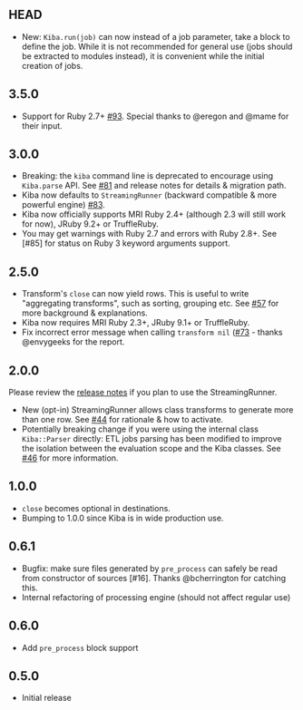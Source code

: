 HEAD
----

- New: `Kiba.run(job)` can now instead of a job parameter, take a block to define the job. While it is not recommended for general use (jobs should be extracted to modules instead), it is convenient while the initial creation of jobs.

3.5.0
-----

- Support for Ruby 2.7+ [#93](https://github.com/thbar/kiba/pull/93). Special thanks to @eregon and @mame for their input.

3.0.0
-----

- Breaking: the `kiba` command line is deprecated to encourage using `Kiba.parse` API. See [#81](https://github.com/thbar/kiba/pull/81) and release notes for details & migration path.
- Kiba now defaults to `StreamingRunner` (backward compatible & more powerful engine) [#83](https://github.com/thbar/kiba/pull/83).
- Kiba now officially supports MRI Ruby 2.4+ (although 2.3 will still work for now), JRuby 9.2+ or TruffleRuby.
- You may get warnings with Ruby 2.7 and errors with Ruby 2.8+. See [#85] for status on Ruby 3 keyword arguments support.

2.5.0
-----

- Transform's `close` can now yield rows. This is useful to write "aggregating transforms", such as sorting, grouping etc. See [#57](https://github.com/thbar/kiba/pull/57) for more background & explanations.
- Kiba now requires MRI Ruby 2.3+, JRuby 9.1+ or TruffleRuby.
- Fix incorrect error message when calling `transform nil` ([#73](https://github.com/thbar/kiba/pull/73]) - thanks @envygeeks for the report.

2.0.0
-----

Please review the [release notes](https://github.com/thbar/kiba/releases/tag/v2.0.0) if you plan to use the StreamingRunner.

- New (opt-in) StreamingRunner allows class transforms to generate more than one row. See [#44](https://github.com/thbar/kiba/pull/44) for rationale & how to activate.
- Potentially breaking change if you were using the internal class `Kiba::Parser` directly: ETL jobs parsing has been modified to improve the isolation between the evaluation scope and the Kiba classes. See [#46](https://github.com/thbar/kiba/pull/46) for more information.

1.0.0
-----

- `close` becomes optional in destinations.
- Bumping to 1.0.0 since Kiba is in wide production use.

0.6.1
-----

- Bugfix: make sure files generated by `pre_process` can safely be read from constructor of sources [#16]. Thanks @bcherrington for catching this.
- Internal refactoring of processing engine (should not affect regular use)

0.6.0
-----

- Add `pre_process` block support

0.5.0
-----

- Initial release
